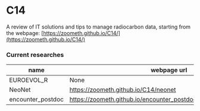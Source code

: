 # C14

A review of IT solutions and tips to manage radiocarbon data, starting from the webpage: [https://zoometh.github.io/C14/](https://zoometh.github.io/C14/)

### Current researches

| name              | webpage url                                                          | app url                                                |
|-------------------|----------------------------------------------------------------------|--------------------------------------------------------|
| EUROEVOL_R        | None                                                                 | https://neolithic.shinyapps.io/Euroevol_R/             |
| NeoNet            | https://zoometh.github.io/C14/neonet                                 | https://neolithic.shinyapps.io/NeoNet/                 |
| encounter_postdoc | https://zoometh.github.io/encounter_postdoc/docs/lf_jomon_sites.html | None                                                   
